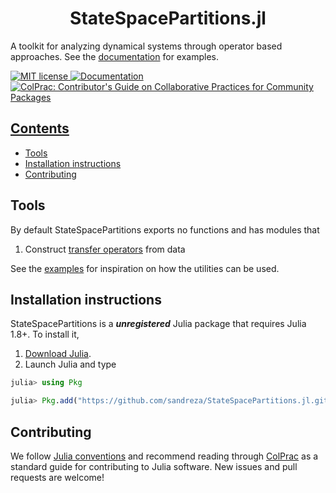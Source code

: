 <!-- Title -->
<h1 align="center">
  StateSpacePartitions.jl
</h1>

A toolkit for analyzing dynamical systems through operator based approaches. See the [documentation](https://sandreza.github.io/StateSpacePartitions.jl/dev/) for examples.

 <a href="https://mit-license.org">
    <img alt="MIT license" src="https://img.shields.io/badge/License-MIT-blue.svg?style=flat-square">
  </a>
 <a href="https://sandreza.github.io/StateSpacePartitions.jl/dev">
    <img alt="Documentation" src="https://img.shields.io/badge/documentation-stable%20release-red?style=flat-square">
  </a>
 <a href="https://github.com/SciML/ColPrac">
    <img alt="ColPrac: Contributor's Guide on Collaborative Practices for Community Packages" src="https://img.shields.io/badge/ColPrac-Contributor's%20Guide-blueviolet?style=flat-square">

## Contents
* [Tools](#tools)
* [Installation instructions](#installation-instructions)
* [Contributing](#contributing)

## Tools

By default StateSpacePartitions exports no functions and has modules that
1. Construct [transfer operators](https://en.wikipedia.org/wiki/Transfer_operator) from data

See the [examples](https://github.com/sandreza/StateSpacePartitions.jl/tree/main/examples) for inspiration on how the utilities can be used.
## Installation instructions

StateSpacePartitions is a ***unregistered*** Julia package that requires Julia 1.8+. To install it,

1. [Download Julia](https://julialang.org/downloads/).
2. Launch Julia and type 
```julia
julia> using Pkg

julia> Pkg.add("https://github.com/sandreza/StateSpacePartitions.jl.git")
```

## Contributing 

We follow [Julia conventions](https://docs.julialang.org/en/v1/manual/style-guide/) and recommend reading through [ColPrac](https://docs.sciml.ai/ColPrac/stable/) as a standard guide for contributing to Julia software. New issues and pull requests are welcome!